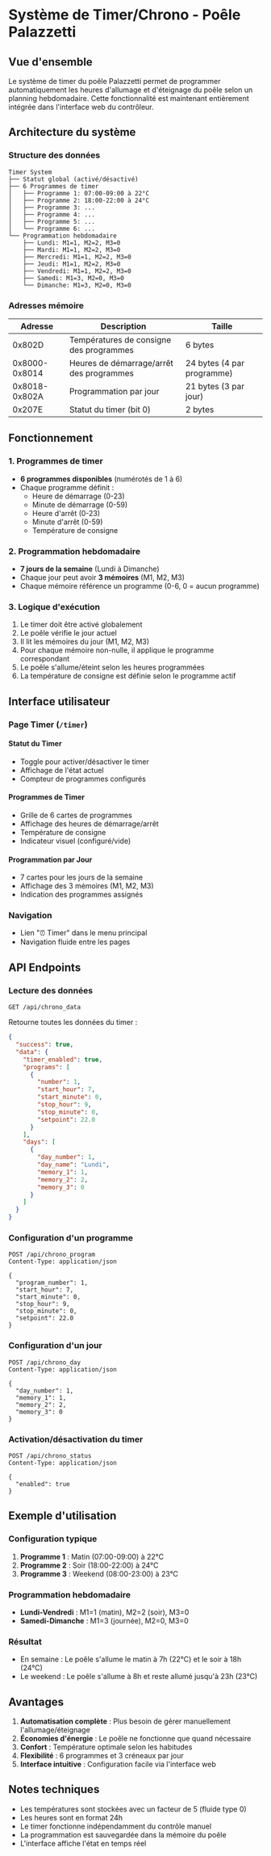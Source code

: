 # Système de Timer/Chrono - Poêle Palazzetti

## Vue d'ensemble

Le système de timer du poêle Palazzetti permet de programmer automatiquement les heures d'allumage et d'éteignage du poêle selon un planning hebdomadaire. Cette fonctionnalité est maintenant entièrement intégrée dans l'interface web du contrôleur.

## Architecture du système

### Structure des données

```
Timer System
├── Statut global (activé/désactivé)
├── 6 Programmes de timer
│   ├── Programme 1: 07:00-09:00 à 22°C
│   ├── Programme 2: 18:00-22:00 à 24°C
│   ├── Programme 3: ...
│   ├── Programme 4: ...
│   ├── Programme 5: ...
│   └── Programme 6: ...
└── Programmation hebdomadaire
    ├── Lundi: M1=1, M2=2, M3=0
    ├── Mardi: M1=1, M2=2, M3=0
    ├── Mercredi: M1=1, M2=2, M3=0
    ├── Jeudi: M1=1, M2=2, M3=0
    ├── Vendredi: M1=1, M2=2, M3=0
    ├── Samedi: M1=3, M2=0, M3=0
    └── Dimanche: M1=3, M2=0, M3=0
```

### Adresses mémoire

| Adresse | Description | Taille |
|---------|-------------|--------|
| 0x802D | Températures de consigne des programmes | 6 bytes |
| 0x8000-0x8014 | Heures de démarrage/arrêt des programmes | 24 bytes (4 par programme) |
| 0x8018-0x802A | Programmation par jour | 21 bytes (3 par jour) |
| 0x207E | Statut du timer (bit 0) | 2 bytes |

## Fonctionnement

### 1. Programmes de timer
- **6 programmes disponibles** (numérotés de 1 à 6)
- Chaque programme définit :
  - Heure de démarrage (0-23)
  - Minute de démarrage (0-59)
  - Heure d'arrêt (0-23)
  - Minute d'arrêt (0-59)
  - Température de consigne

### 2. Programmation hebdomadaire
- **7 jours de la semaine** (Lundi à Dimanche)
- Chaque jour peut avoir **3 mémoires** (M1, M2, M3)
- Chaque mémoire référence un programme (0-6, 0 = aucun programme)

### 3. Logique d'exécution
1. Le timer doit être activé globalement
2. Le poêle vérifie le jour actuel
3. Il lit les mémoires du jour (M1, M2, M3)
4. Pour chaque mémoire non-nulle, il applique le programme correspondant
5. Le poêle s'allume/éteint selon les heures programmées
6. La température de consigne est définie selon le programme actif

## Interface utilisateur

### Page Timer (`/timer`)

#### Statut du Timer
- Toggle pour activer/désactiver le timer
- Affichage de l'état actuel
- Compteur de programmes configurés

#### Programmes de Timer
- Grille de 6 cartes de programmes
- Affichage des heures de démarrage/arrêt
- Température de consigne
- Indicateur visuel (configuré/vide)

#### Programmation par Jour
- 7 cartes pour les jours de la semaine
- Affichage des 3 mémoires (M1, M2, M3)
- Indication des programmes assignés

### Navigation
- Lien "⏰ Timer" dans le menu principal
- Navigation fluide entre les pages

## API Endpoints

### Lecture des données
```http
GET /api/chrono_data
```
Retourne toutes les données du timer :
```json
{
  "success": true,
  "data": {
    "timer_enabled": true,
    "programs": [
      {
        "number": 1,
        "start_hour": 7,
        "start_minute": 0,
        "stop_hour": 9,
        "stop_minute": 0,
        "setpoint": 22.0
      }
    ],
    "days": [
      {
        "day_number": 1,
        "day_name": "Lundi",
        "memory_1": 1,
        "memory_2": 2,
        "memory_3": 0
      }
    ]
  }
}
```

### Configuration d'un programme
```http
POST /api/chrono_program
Content-Type: application/json

{
  "program_number": 1,
  "start_hour": 7,
  "start_minute": 0,
  "stop_hour": 9,
  "stop_minute": 0,
  "setpoint": 22.0
}
```

### Configuration d'un jour
```http
POST /api/chrono_day
Content-Type: application/json

{
  "day_number": 1,
  "memory_1": 1,
  "memory_2": 2,
  "memory_3": 0
}
```

### Activation/désactivation du timer
```http
POST /api/chrono_status
Content-Type: application/json

{
  "enabled": true
}
```

## Exemple d'utilisation

### Configuration typique
1. **Programme 1** : Matin (07:00-09:00) à 22°C
2. **Programme 2** : Soir (18:00-22:00) à 24°C
3. **Programme 3** : Weekend (08:00-23:00) à 23°C

### Programmation hebdomadaire
- **Lundi-Vendredi** : M1=1 (matin), M2=2 (soir), M3=0
- **Samedi-Dimanche** : M1=3 (journée), M2=0, M3=0

### Résultat
- En semaine : Le poêle s'allume le matin à 7h (22°C) et le soir à 18h (24°C)
- Le weekend : Le poêle s'allume à 8h et reste allumé jusqu'à 23h (23°C)

## Avantages

1. **Automatisation complète** : Plus besoin de gérer manuellement l'allumage/éteignage
2. **Économies d'énergie** : Le poêle ne fonctionne que quand nécessaire
3. **Confort** : Température optimale selon les habitudes
4. **Flexibilité** : 6 programmes et 3 créneaux par jour
5. **Interface intuitive** : Configuration facile via l'interface web

## Notes techniques

- Les températures sont stockées avec un facteur de 5 (fluide type 0)
- Les heures sont en format 24h
- Le timer fonctionne indépendamment du contrôle manuel
- La programmation est sauvegardée dans la mémoire du poêle
- L'interface affiche l'état en temps réel

